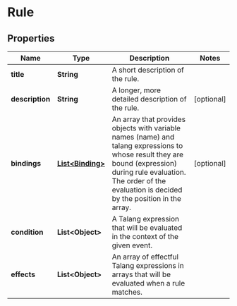 

# Rule

## Properties

Name | Type | Description | Notes
------------ | ------------- | ------------- | -------------
**title** | **String** | A short description of the rule. | 
**description** | **String** | A longer, more detailed description of the rule. |  [optional]
**bindings** | [**List&lt;Binding&gt;**](Binding.md) | An array that provides objects with variable names (name) and talang expressions to whose result they are bound (expression) during rule evaluation. The order of the evaluation is decided by the position in the array. |  [optional]
**condition** | **List&lt;Object&gt;** | A Talang expression that will be evaluated in the context of the given event. | 
**effects** | **List&lt;Object&gt;** | An array of effectful Talang expressions in arrays that will be evaluated when a rule matches. | 



